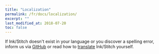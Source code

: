 ```yaml
---
title: "Localization"
permalink: /fr/docs/localization/
excerpt: ""
last_modified_at: 2018-07-20
toc: false
---
```

If Ink/Stitch doesn't exist in your language or you discover a spelling error, inform us via [GitHub](https://github.com/inkstitch/inkstitch/issues) or read how to [translate](/developers/localize/) Ink/Stitch yourself.
